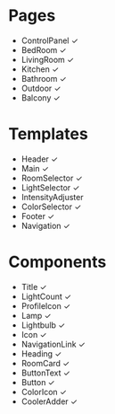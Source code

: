 # Pages
- ControlPanel ✓
- BedRoom ✓
- LivingRoom ✓
- Kitchen ✓
- Bathroom ✓
- Outdoor ✓
- Balcony ✓

# Templates
- Header ✓
- Main ✓
- RoomSelector ✓
- LightSelector ✓
- IntensityAdjuster
- ColorSelector ✓
- Footer ✓
- Navigation ✓

# Components
- Title ✓
- LightCount ✓
- ProfileIcon ✓
- Lamp ✓
- Lightbulb ✓
- Icon ✓
- NavigationLink ✓
- Heading ✓
- RoomCard ✓
- ButtonText ✓
- Button ✓
- ColorIcon ✓
- CoolerAdder ✓